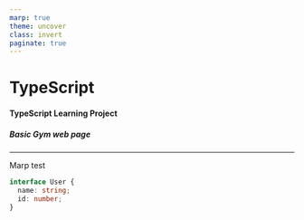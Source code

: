 ```yaml
---
marp: true
theme: uncover
class: invert
paginate: true
---
```


# TypeScript

#### TypeScript Learning Project

##### Basic Gym web page

---

Marp test

```TypeScript
interface User {
  name: string;
  id: number;
}
```

